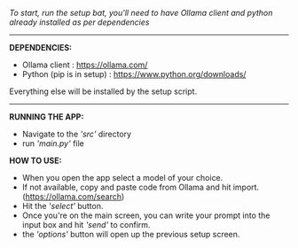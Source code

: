 *To start, run the setup bat, you'll need to have Ollama client and python already installed as per dependencies*

___

**DEPENDENCIES:**
* Ollama client : https://ollama.com/
* Python (pip is in setup) : https://www.python.org/downloads/

Everything else will be installed by the setup script.

___

**RUNNING THE APP:**
* Navigate to the *'src'* directory
* run *'main.py'* file

**HOW TO USE:**
* When you open the app select a model of your choice.
* If not available, copy and paste code from Ollama and hit import. (https://ollama.com/search)
* Hit the *'select'* button.
* Once you're on the main screen, you can write your prompt into the input box and hit *'send'* to confirm.
* the *'options'* button will open up the previous setup screen.
